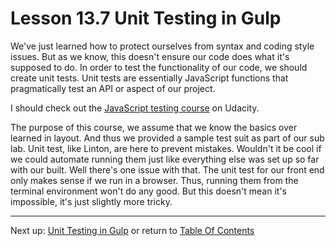 # Lesson 13.7 Unit Testing in Gulp

We've just learned how to protect ourselves from syntax and coding style issues. But as we know, this doesn't ensure our code does what it's supposed to do. In order to test the functionality of our code, we should create unit tests. Unit tests are essentially JavaScript functions that pragmatically test an API or aspect of our project. 

I should check out the [JavaScript testing course](https://www.udacity.com/course/javascript-testing--ud549) on Udacity.

The purpose of this course, we assume that we know the basics over learned in layout. And thus we provided a sample test suit as part of our sub lab. Unit test, like Linton, are here to prevent mistakes. Wouldn't it be cool if we could automate running them just like everything else was set up so far with our built. Well there's one issue with that. The unit test for our front end only makes sense if we run in a browser. Thus, running them from the terminal environment won't do any good. But this doesn't mean it's impossible, it's just slightly more tricky.

- - -
Next up: [Unit Testing in Gulp](ND024_Part3_Lesson13_08.md) or return to [Table Of Contents](./ND024_TableOfContents.md)
